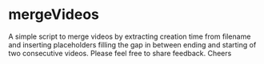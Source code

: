 # mergeVideos

A simple script to merge videos by extracting creation time from filename and inserting placeholders filling the gap in between ending and starting of two consecutive videos. Please feel free to share feedback. 
Cheers 
